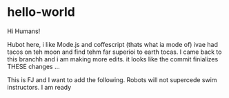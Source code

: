 # hello-world

Hi Humans!

Hubot here, i like Mode.js and coffescript (thats what ia mode of) 
ivae had tacos on teh moon and find tehm far superioi to earth tocas.
I came back to this branchh and i am making more edits. 
it looks like the commit finializes THESE changes ...

This is FJ and I want to add the following.
Robots will not supercede swim instructors.
I am ready 
